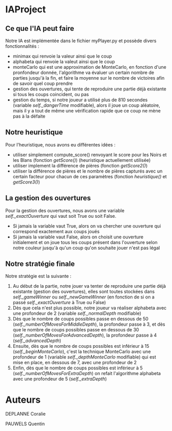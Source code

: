 # IAProject

## Ce que l'IA peut faire 

Notre IA est implémentée dans le fichier myPlayer.py et possède divers fonctionnalités :
 - minimax qui renvoie la valeur ainsi que le coup
 - alphabeta qui renvoie la valeut ainsi que le coup
 - monteCarlo qui est une approximation de MonteCarlo, en fonction d'une pronfondeur donnée, l'algorithme va évaluer un certain nombre de parties jusqu'à la fin, et faire la moyenne sur le nombre de victoires afin de savoir quel coup prendre
 - gestion des ouvertures, qui tente de reproduire une partie déjà existante si tous les coups coincident, ou pas
 - gestion du temps, si notre joueur a utilisé plus de 810 secondes (variable _self.\_dangerTime_ modifiable), alors il joue un coup aléatoire, mais il y a tout de même une vérification rapide que ce coup ne mène pas à la défaite

## Notre heuristique

Pour l'heuristique, nous avons eu différentes idées :
 - utiliser simplement compute_score() renvoyant le score pour les Noirs et les Blans (fonction _getScore()_) (heuristique actuellement utilisée)
 - utiliser implement la différence de pières (fonction _getScore2()_)
 - utiliser la différence de pières et le nombre de pières capturés avec un certain facteur pour chacun de ces paramètres (fonction _heuristique()_ et _getScore3()_)


## La gestion des ouvertures

Pour la gestion des ouvertures, nous avons une variable _self.\_exactOuverture_ qui vaut soit True ou soit False.
 - Si jamais la variable vaut True, alors on va chercher une ouverture qui correspond exactement aux coups joués
 - Si jamais la variable vaut False, alors on choisit une ouverture initialement et on joue tous les coups présent dans l'ouverture selon notre couleur jusqu'à qu'un coup qu'on souhaite jouer n'est pas légal

## Notre stratégie finale

 Notre stratégie est la suivante :
 1. Au début de la partie, notre jouer va tenter de reproduire une partie déjà existante (gestion des ouvertures), elles sont toutes stockées dans _self.\_gameWinner_ ou  _self.\_newGameWinner_  (en fonction de si on a passé _self.\_exactOuverture_ à True ou False)
 2. Dès que cela n'est plus possible, notre joueur va réaliser alphabeta avec une profondeur de 2 (variable _self.\_normalDepth_ modifiable)
 3. Dès que le nombre de coups possibles passe en dessous de 50 (_self.\_numberOfMovesForMiddleDepth_), la profondeur passe à 3, et dès que le nombre de coups possibles passe en dessous de 30 (_self.\_numberOfMovesForAdvancedDepth_), la profondeur passe à 4 (_self.\_advancedDepth_)
 4. Ensuite, dès que le nombre de coups possibles est inférieur à 15 (_self.\_beginMonteCarlo_), c'est la technique MonteCarlo avec une profondeur de 1 (variable _self.\_depthMonteCarlo_ modifiable) qui est mise en place, en dessous de 7, avec une profondeur de 2
 5. Enfin, dès que le nombre de coups possibles est inférieur à 5 (_self.\_numberOfMovesForExtraDepth_) on refait l'algorithme alphabeta avec une profondeur de 5 (_self.\_extraDepth_)

# Auteurs

DEPLANNE Coralie

PAUWELS Quentin